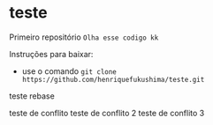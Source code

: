 # teste
Primeiro repositório `Olha esse codigo kk`

Instruções para baixar:
* use o comando `git clone https://github.com/henriquefukushima/teste.git`

teste rebase

teste de conflito
teste de conflito 2
teste de conflito 3
